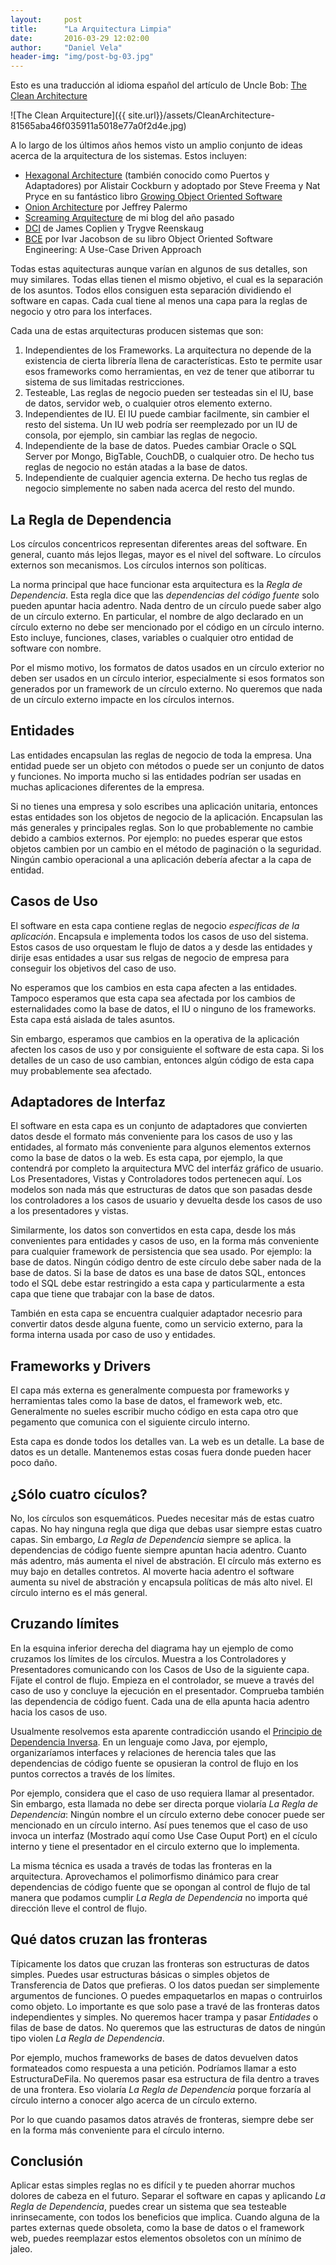 ```yaml
---
layout:     post
title:      "La Arquitectura Limpia"
date:       2016-03-29 12:02:00
author:     "Daniel Vela"
header-img: "img/post-bg-03.jpg"
---
```


Esto es una traducción al idioma español del artículo de Uncle Bob: [The Clean Architecture](http://blog.8thlight.com/uncle-bob/2012/08/13/the-clean-architecture.html)

![The Clean Arquitecture]({{ site.url}}/assets/CleanArchitecture-81565aba46f035911a5018e77a0f2d4e.jpg)

A lo largo de los últimos años hemos visto un amplio conjunto de ideas acerca de la arquitectura de los sistemas. Estos incluyen:

* [Hexagonal Architecture](http://alistair.cockburn.us/Hexagonal+architecture) (también conocido como Puertos y Adaptadores) por Alistair Cockburn y adoptado por Steve Freema y Nat Pryce en su fantástico libro [Growing Object Oriented Software](http://www.amazon.com/Growing-Object-Oriented-Software-Guided-Tests/dp/0321503627)
* [Onion Architecture](http://jeffreypalermo.com/blog/the-onion-architecture-part-1/) por Jeffrey Palermo
* [Screaming Arquitecture](http://blog.8thlight.com/uncle-bob/2011/09/30/Screaming-Architecture.html) de mi blog del año pasado
* [DCI](http://www.amazon.com/Lean-Architecture-Agile-Software-Development/dp/0470684208/) de James Coplien y Trygve Reenskaug
* [BCE](http://www.amazon.com/Object-Oriented-Software-Engineering-Approach/dp/0201544350) por Ivar Jacobson de su libro Object Oriented Software Engineering: A Use-Case Driven Approach

Todas estas aquitecturas aunque varían en algunos de sus detalles, son muy similares. Todas ellas tienen el mismo objetivo, el cual es la separación de los asuntos. Todos ellos consiguen esta separación dividiendo el software en capas. Cada cual tiene al menos una capa para la reglas de negocio y otro para los interfaces.

Cada una de estas arquitecturas producen sistemas que son:

1. Independientes de los Frameworks. La arquitectura no depende de la existencia de cierta librería llena de características. Esto te permite usar esos frameworks como herramientas, en vez de tener que atiborrar tu sistema de sus limitadas restricciones.
2. Testeable, Las reglas de negocio pueden ser testeadas sin el IU, base de datos, servidor web, o cualquier otros elemento externo.
3. Independientes de IU. El IU puede cambiar facilmente, sin cambier el resto del sistema. Un IU web podría ser reemplezado por un IU de consola, por ejemplo, sin cambiar las reglas de negocio.
4. Independiente de la base de datos. Puedes cambiar Oracle o SQL Server por Mongo, BigTable, CouchDB, o cualquier otro. De hecho tus reglas de negocio no están atadas a la base de datos.
5. Independiente de cualquier agencia externa. De hecho tus reglas de negocio simplemente no saben nada acerca del resto del mundo.

## La Regla de Dependencia

Los círculos concentricos representan diferentes areas del software. En general, cuanto más lejos llegas, mayor es el nivel del software. Lo círculos externos son mecanismos. Los círculos internos son políticas.

La norma principal que hace funcionar esta arquitectura es la *Regla de Dependencia*. Esta regla dice que las *dependencias del código fuente* solo pueden apuntar hacia adentro. Nada dentro de un círculo puede saber algo de un círculo externo. En particular, el nombre de algo declarado en un círculo externo no debe ser mencionado por el código en un círculo interno. Esto incluye, funciones, clases, variables o cualquier otro entidad de software con nombre.

Por el mismo motivo, los formatos de datos usados en un círculo exterior no deben ser usados en un círculo interior, especialmente si esos formatos son generados por un framework de un círculo externo. No queremos que nada de un círculo externo impacte en los círculos internos.

## Entidades

Las entidades encapsulan las reglas de negocio de toda la empresa. Una entidad puede ser un objeto con métodos o puede ser un conjunto de datos y funciones. No importa mucho si las entidades podrían ser usadas en muchas aplicaciones diferentes de la empresa.

Si no tienes una empresa y solo escribes una aplicación unitaria, entonces estas entidades son los objetos de negocio de la aplicación. Encapsulan las más generales y principales reglas. Son lo que probablemente no cambie debido a cambios externos. Por ejemplo: no puedes esperar que estos objetos cambien por un cambio en el método de paginación o la seguridad. Ningún cambio operacional a una aplicación debería afectar a la capa de entidad.

## Casos de Uso

El software en esta capa contiene reglas de negocio *específicas de la aplicación*. Encapsula e implementa todos los casos de uso del sistema. Estos casos de uso orquestam le flujo de datos a y desde las entidades y dirije esas entidades a usar sus relgas de negocio de empresa para conseguir los objetivos del caso de uso.

No esperamos que los cambios en esta capa afecten a las entidades. Tampoco esperamos que esta capa sea afectada por los cambios de esternalidades como la base de datos, el IU o ninguno de los frameworks. Esta capa está aislada de tales asuntos.

Sin embargo, esperamos que cambios en la operativa de la aplicación afecten los casos de uso y por consiguiente el software de esta capa. Si los detalles de un caso de uso cambian, entonces algún código de esta capa muy probablemente sea afectado.

## Adaptadores de Interfaz

El software en esta capa es un conjunto de adaptadores que convierten datos desde el formato más conveniente para los casos de uso y las entidades, al formato más conveniente para algunos elementos externos como la base de datos o la web. Es esta capa, por ejemplo, la que contendrá por completo la arquitectura MVC del interfáz gráfico de usuario. Los Presentadores, Vistas y Controladores todos pertenecen aquí. Los modelos son nada más que estructuras de datos que son pasadas desde los controladores a los casos de usuario y devuelta desde los casos de uso a los presentadores y vistas.

Similarmente, los datos son convertidos en esta capa, desde los más convenientes para entidades y casos de uso, en la forma más conveniente para cualquier framework de persistencia que sea usado. Por ejemplo: la base de datos. Ningún código dentro de este círculo debe saber nada de la base de datos. Si la base de datos es una base de datos SQL, entonces todo el SQL debe estar restringido a esta capa y particularmente a esta capa que tiene que trabajar con la base de datos.

También en esta capa se encuentra cualquier adaptador necesrio para convertir datos desde alguna fuente, como un servicio externo, para la forma interna usada por caso de uso y entidades.

## Frameworks y Drivers

El capa más externa es generalmente compuesta por frameworks y herramientas tales como la base de datos, el framework web, etc. Generalmente no sueles escribir mucho código en esta capa otro que pegamento que comunica con el siguiente circulo interno.

Esta capa es donde todos los detalles van. La web es un detalle. La base de datos es un detalle. Mantenemos estas cosas fuera donde pueden hacer poco daño.

## ¿Sólo cuatro cículos?

No, los círculos son esquemáticos. Puedes necesitar más de estas cuatro capas. No hay ninguna regla que diga que debas usar siempre estas cuatro capas. Sin embargo, *La Regla de Dependencia* siempre se aplica. la dependencias de código fuente siempre apuntan hacia adentro. Cuanto más adentro, más aumenta el nivel de abstración. El círculo más externo es muy bajo en detalles contretos. Al moverte hacia adentro el software aumenta su nivel de abstración y encapsula políticas de más alto nivel. El círculo interno es el más general.

## Cruzando límites

En la esquina inferior derecha del diagrama hay un ejemplo de como cruzamos los límites de los círculos. Muestra a los Controladores y Presentadores comunicando con los Casos de Uso de la siguiente capa. Fíjate el control de flujo. Empieza en el controlador, se mueve a través del caso de uso y concluye la ejecución en el presentador. Comprueba también las dependencia de código fuent. Cada una de ella apunta hacia adentro hacia los casos de uso.

Usualmente resolvemos esta aparente contradicción usando el [Principio de Dependencia Inversa](http://en.wikipedia.org/wiki/Dependency_inversion_principle). En un lenguaje como Java, por ejemplo, organizaríamos interfaces y relaciones de herencia tales que las dependencias de código fuente se opusieran la control de flujo en los puntos correctos a través de los límites.

Por ejemplo, considera que el caso de uso requiera llamar al presentador. Sin embargo, esta llamada no debe ser directa porque violaría *La Regla de Dependencia*: Ningún nombre el un círculo externo debe conocer puede ser mencionado en un círculo interno. Así pues tenemos que el caso de uso invoca un interfaz (Mostrado aquí como Use Case Ouput Port) en el cículo interno y tiene el presentador en el circulo externo que lo implementa.

La misma técnica es usada a través de todas las fronteras en la arquitectura. Aprovechamos el polimorfismo dinámico para crear dependencias de código fuente que se opongan al control de flujo de tal manera que podamos cumplir *La Regla de Dependencia* no importa qué dirección lleve el control de flujo.

## Qué datos cruzan las fronteras

Típicamente los datos que cruzan las fronteras son estructuras de datos simples. Puedes usar estructuras básicas o simples objetos de Transferencia de Datos que prefieras. O los datos puedan ser simplemente argumentos de funciones. O puedes empaquetarlos en mapas o contruirlos como objeto. Lo importante es que solo pase a travé de las fronteras datos independientes y simples. No queremos hacer trampa y pasar *Entidades* o filas de base de datos. No queremos que las estructuras de datos de ningún tipo violen *La Regla de Dependencia*.

Por ejemplo, muchos frameworks de bases de datos devuelven datos formateados como respuesta a una petición. Podríamos llamar a esto EstructuraDeFila. No queremos pasar esa estructura de fila dentro a traves de una frontera. Eso violaría *La Regla de Dependencia* porque forzaría al círculo interno a conocer algo acerca de un círculo externo.

Por lo que cuando pasamos datos através de fronteras, siempre debe ser en la forma más conveniente para el círculo interno.

## Conclusión

Aplicar estas simples reglas no es difícil y te pueden ahorrar muchos dolores de cabeza en el futuro. Separar el software en capas y aplicando *La Regla de Dependencia*, puedes crear un sistema que sea testeable inrinsecamente, con todos los beneficios que implica. Cuando alguna de la partes externas quede obsoleta, como la base de datos o el framework web, puedes reemplazar estos elementos obsoletos con un mínimo de jaleo.